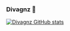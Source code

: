 ### Divagnz 👋
[![Divagnz GitHub stats](https://github-readme-stats.vercel.app/api?username=divagnz)](https://github.com/divagnz/github-readme-stats)
